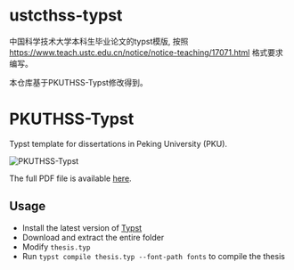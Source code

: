 # ustcthss-typst
中国科学技术大学本科生毕业论文的typst模版, 
按照 https://www.teach.ustc.edu.cn/notice/notice-teaching/17071.html 格式要求编写。

本仓库基于PKUTHSS-Typst修改得到。



# PKUTHSS-Typst

Typst template for dissertations in Peking University (PKU).

![PKUTHSS-Typst](./images/cover.png)

The full PDF file is available [here](./build/thesis.pdf).

## Usage

- Install the latest version of [Typst](https://github.com/typst/typst)
- Download and extract the entire folder
- Modify `thesis.typ`
- Run `typst compile thesis.typ --font-path fonts` to compile the thesis
